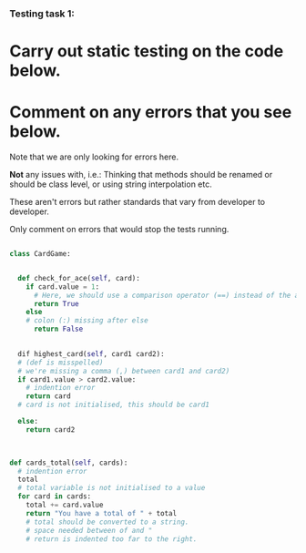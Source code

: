 ### Testing task 1:

# Carry out static testing on the code below.
# Comment on any errors that you see below.

Note that we are only looking for errors here.

**Not** any issues with, i.e.: 
Thinking that methods should be renamed or should be class level, or using string interpolation etc. 

These aren't errors but rather standards that vary from developer to developer. 

Only comment on errors that would stop the tests running.

```python

class CardGame:


  def check_for_ace(self, card):
    if card.value = 1:
      # Here, we should use a comparison operator (==) instead of the assignment operator (=) we used
      return True
    else
    # colon (:) missing after else
      return False
   

  dif highest_card(self, card1 card2):
  # (def is misspelled)
  # we're missing a comma (,) between card1 and card2)
  if card1.value > card2.value:
    # indention error
    return card
  # card is not initialised, this should be card1

  else:
    return card2
  


def cards_total(self, cards):
  # indention error
  total
  # total variable is not initialised to a value
  for card in cards:
    total += card.value
    return "You have a total of " + total
    # total should be converted to a string.
    # space needed between of and "
    # return is indented too far to the right.
  
```

